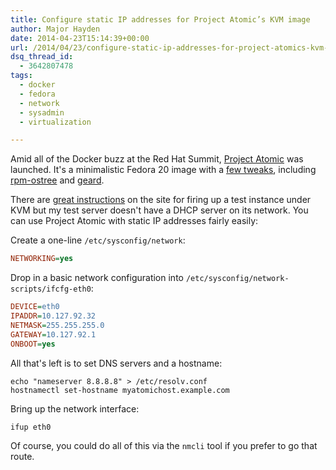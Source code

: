 ```yaml
---
title: Configure static IP addresses for Project Atomic’s KVM image
author: Major Hayden
date: 2014-04-23T15:14:39+00:00
url: /2014/04/23/configure-static-ip-addresses-for-project-atomics-kvm-image/
dsq_thread_id:
  - 3642807478
tags:
  - docker
  - fedora
  - network
  - sysadmin
  - virtualization

---
```

Amid all of the Docker buzz at the Red Hat Summit, [Project Atomic][1] was launched. It's a minimalistic Fedora 20 image with a [few tweaks][2], including [rpm-ostree][3] and [geard][4].

There are [great instructions][5] on the site for firing up a test instance under KVM but my test server doesn't have a DHCP server on its network. You can use Project Atomic with static IP addresses fairly easily:

Create a one-line `/etc/sysconfig/network`:

```ini
NETWORKING=yes
```

Drop in a basic network configuration into `/etc/sysconfig/network-scripts/ifcfg-eth0`:

```ini
DEVICE=eth0
IPADDR=10.127.92.32
NETMASK=255.255.255.0
GATEWAY=10.127.92.1
ONBOOT=yes
```

All that's left is to set DNS servers and a hostname:

```
echo "nameserver 8.8.8.8" > /etc/resolv.conf
hostnamectl set-hostname myatomichost.example.com
```

Bring up the network interface:

```
ifup eth0
```

Of course, you could do all of this via the `nmcli` tool if you prefer to go that route.

 [1]: http://www.projectatomic.io/
 [2]: http://www.projectatomic.io/docs/gettingstarted/
 [3]: http://rpm-ostree.cloud.fedoraproject.org/#/
 [4]: https://openshift.github.io/geard/
 [5]: http://www.projectatomic.io/download/
